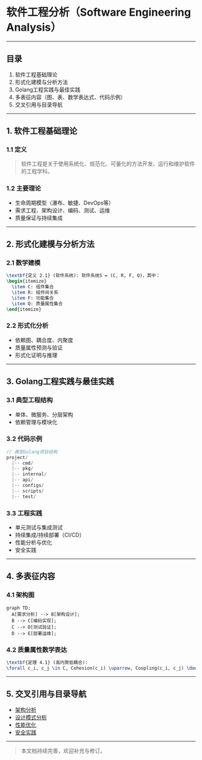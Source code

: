 # 软件工程分析（Software Engineering Analysis）

---

## 目录

1. 软件工程基础理论
2. 形式化建模与分析方法
3. Golang工程实践与最佳实践
4. 多表征内容（图、表、数学表达式、代码示例）
5. 交叉引用与目录导航

---

## 1. 软件工程基础理论

### 1.1 定义

> 软件工程是关于使用系统化、规范化、可量化的方法开发、运行和维护软件的工程学科。

### 1.2 主要理论

- 生命周期模型（瀑布、敏捷、DevOps等）
- 需求工程、架构设计、编码、测试、运维
- 质量保证与持续集成

---

## 2. 形式化建模与分析方法

### 2.1 数学建模

```latex
\textbf{定义 2.1} (软件系统): 软件系统S = (C, R, F, Q)，其中：
\begin{itemize}
  \item C: 组件集合
  \item R: 组件间关系
  \item F: 功能集合
  \item Q: 质量属性集合
\end{itemize}
```

### 2.2 形式化分析

- 依赖图、耦合度、内聚度
- 质量属性预测与验证
- 形式化证明与推理

---

## 3. Golang工程实践与最佳实践

### 3.1 典型工程结构

- 单体、微服务、分层架构
- 依赖管理与模块化

### 3.2 代码示例

```go
// 典型Golang项目结构
project/
  |-- cmd/
  |-- pkg/
  |-- internal/
  |-- api/
  |-- configs/
  |-- scripts/
  |-- test/
```

### 3.3 工程实践

- 单元测试与集成测试
- 持续集成/持续部署（CI/CD）
- 性能分析与优化
- 安全实践

---

## 4. 多表征内容

### 4.1 架构图

```mermaid
graph TD;
  A[需求分析] --> B[架构设计];
  B --> C[编码实现];
  C --> D[测试验证];
  D --> E[部署运维];
```

### 4.2 质量属性数学表达

```latex
\textbf{定理 4.1} (高内聚低耦合):
\forall c_i, c_j \in C, Cohesion(c_i) \uparrow, Coupling(c_i, c_j) \downarrow \implies Q(S) \uparrow
```

---

## 5. 交叉引用与目录导航

- [架构分析](../01-Architecture-Design/README.md)
- [设计模式分析](../03-Design-Patterns/README.md)
- [性能优化](../06-Performance-Optimization/README.md)
- [安全实践](../07-Security-Practices/README.md)

---

> 本文档持续完善，欢迎补充与修订。
